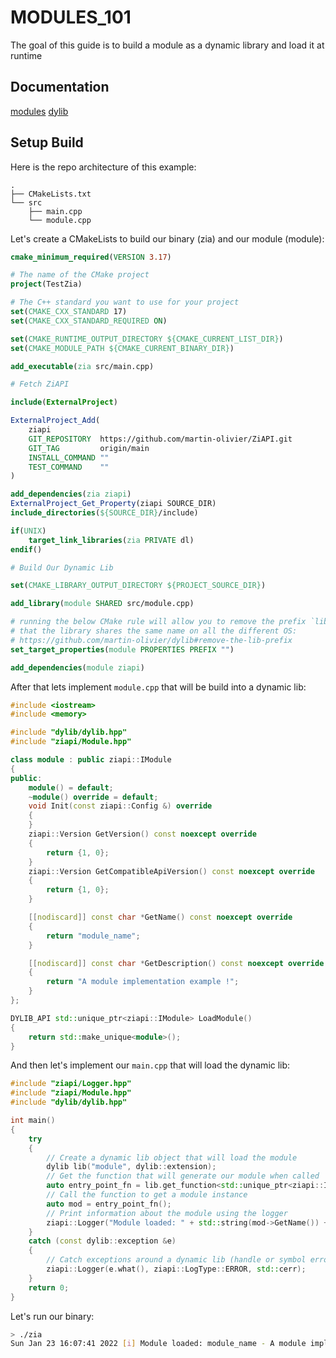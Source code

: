 # MODULES_101

The goal of this guide is to build a module as a dynamic library and load it at runtime

## Documentation

[modules](https://github.com/martin-olivier/ZiAPI/blob/main/docs/general/MODULES.md)
[dylib](https://github.com/martin-olivier/dylib)

## Setup Build

Here is the repo architecture of this example:
```
.
├── CMakeLists.txt
└── src
    ├── main.cpp
    └── module.cpp
```

Let's create a CMakeLists to build our binary (zia) and our module (module):

```cmake
cmake_minimum_required(VERSION 3.17)

# The name of the CMake project
project(TestZia)

# The C++ standard you want to use for your project
set(CMAKE_CXX_STANDARD 17)
set(CMAKE_CXX_STANDARD_REQUIRED ON)

set(CMAKE_RUNTIME_OUTPUT_DIRECTORY ${CMAKE_CURRENT_LIST_DIR})
set(CMAKE_MODULE_PATH ${CMAKE_CURRENT_BINARY_DIR})

add_executable(zia src/main.cpp)

# Fetch ZiAPI

include(ExternalProject)

ExternalProject_Add(
    ziapi
    GIT_REPOSITORY  https://github.com/martin-olivier/ZiAPI.git
    GIT_TAG         origin/main
    INSTALL_COMMAND ""
    TEST_COMMAND    ""
)

add_dependencies(zia ziapi)
ExternalProject_Get_Property(ziapi SOURCE_DIR)
include_directories(${SOURCE_DIR}/include)

if(UNIX)
    target_link_libraries(zia PRIVATE dl)
endif()

# Build Our Dynamic Lib

set(CMAKE_LIBRARY_OUTPUT_DIRECTORY ${PROJECT_SOURCE_DIR})

add_library(module SHARED src/module.cpp)

# running the below CMake rule will allow you to remove the prefix `lib` for macOS and linux, ensuring
# that the library shares the same name on all the different OS:
# https://github.com/martin-olivier/dylib#remove-the-lib-prefix
set_target_properties(module PROPERTIES PREFIX "")

add_dependencies(module ziapi)
```

After that lets implement `module.cpp` that will be build into a dynamic lib:
```c++
#include <iostream>
#include <memory>

#include "dylib/dylib.hpp"
#include "ziapi/Module.hpp"

class module : public ziapi::IModule
{
public:
    module() = default;
    ~module() override = default;
    void Init(const ziapi::Config &) override
    {
    }
    ziapi::Version GetVersion() const noexcept override
    {
        return {1, 0};
    }
    ziapi::Version GetCompatibleApiVersion() const noexcept override
    {
        return {1, 0};
    }

    [[nodiscard]] const char *GetName() const noexcept override
    {
        return "module_name";
    }

    [[nodiscard]] const char *GetDescription() const noexcept override
    {
        return "A module implementation example !";
    }
};

DYLIB_API std::unique_ptr<ziapi::IModule> LoadModule()
{
    return std::make_unique<module>();
}
```

And then let's implement our `main.cpp` that will load the dynamic lib:

```c++
#include "ziapi/Logger.hpp"
#include "ziapi/Module.hpp"
#include "dylib/dylib.hpp"

int main()
{
    try
    {
        // Create a dynamic lib object that will load the module
        dylib lib("module", dylib::extension);
        // Get the function that will generate our module when called
        auto entry_point_fn = lib.get_function<std::unique_ptr<ziapi::IModule>()>("LoadModule");
        // Call the function to get a module instance
        auto mod = entry_point_fn();
        // Print information about the module using the logger
        ziapi::Logger("Module loaded: " + std::string(mod->GetName()) + " - " + mod->GetDescription(), ziapi::LogType::INFO);
    }
    catch (const dylib::exception &e)
    {
        // Catch exceptions around a dynamic lib (handle or symbol errors) and print them using the logger
        ziapi::Logger(e.what(), ziapi::LogType::ERROR, std::cerr);
    }
    return 0;
}
```

Let's run our binary:
```sh
> ./zia
Sun Jan 23 16:07:41 2022 [i] Module loaded: module_name - A module implementation example !
```
